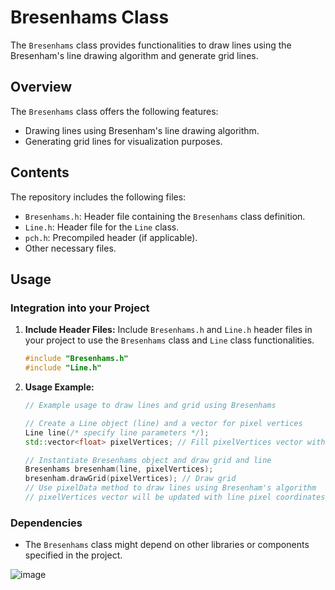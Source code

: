 # Bresenhams Class

The `Bresenhams` class provides functionalities to draw lines using the Bresenham's line drawing algorithm and generate grid lines.

## Overview

The `Bresenhams` class offers the following features:

- Drawing lines using Bresenham's line drawing algorithm.
- Generating grid lines for visualization purposes.

## Contents

The repository includes the following files:

- `Bresenhams.h`: Header file containing the `Bresenhams` class definition.
- `Line.h`: Header file for the `Line` class.
- `pch.h`: Precompiled header (if applicable).
- Other necessary files.

## Usage

### Integration into your Project

1. **Include Header Files:** Include `Bresenhams.h` and `Line.h` header files in your project to use the `Bresenhams` class and `Line` class functionalities.

    ```cpp
    #include "Bresenhams.h"
    #include "Line.h"
    ```

2. **Usage Example:**

    ```cpp
    // Example usage to draw lines and grid using Bresenhams

    // Create a Line object (line) and a vector for pixel vertices
    Line line(/* specify line parameters */);
    std::vector<float> pixelVertices; // Fill pixelVertices vector with pixel coordinates

    // Instantiate Bresenhams object and draw grid and line
    Bresenhams bresenham(line, pixelVertices);
    bresenham.drawGrid(pixelVertices); // Draw grid
    // Use pixelData method to draw lines using Bresenham's algorithm
    // pixelVertices vector will be updated with line pixel coordinates
    ```

### Dependencies

- The `Bresenhams` class might depend on other libraries or components specified in the project.

![image](https://github.com/shwetacctech/visualizer_dda_bresenham/assets/149310316/2a7c0d3e-35da-4e2e-9fbd-441e034379b4)

